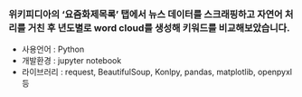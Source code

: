 ### 위키피디아의 ‘요즘화제목록’ 탭에서 뉴스 데이터를 스크래핑하고 자연어 처리를 거친 후 년도별로 word cloud를 생성해 키워드를 비교해보았습니다.
- 사용언어 : Python
- 개발환경 : jupyter notebook
- 라이브러리 : request, BeautifulSoup, Konlpy, pandas, matplotlib, openpyxl 등
